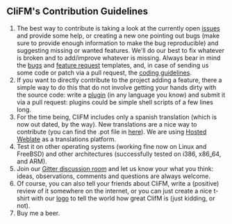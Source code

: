 ## CliFM's Contribution Guidelines

1)  The best way to contribute is taking a look at the currently open [issues](https://github.com/leo-arch/clifm/issues) and provide some help, or creating a new one pointing out bugs (make sure to provide enough information to make the bug reproducible) and suggesting missing or wanted features. We'll do our best to fix whatever is broken and to add/improve whatever is missing. Always bear in mind the [bugs](https://github.com/leo-arch/clifm/blob/master/.github/ISSUE_TEMPLATE/bug_report.md) and [feature request](https://github.com/leo-arch/clifm/blob/master/.github/ISSUE_TEMPLATE/feature_request.md) templates, and, in case of sending us some code or patch via a pull request, the [coding guidelines](https://github.com/leo-arch/clifm/blob/master/src/README.md).
2)  If you want to directly contribute to the project adding a feature, there a simple way to do this that do not involve getting your hands dirty with the source code: write a [plugin](https://github.com/leo-arch/clifm/wiki/Advanced#plugins) (in any language you know) and submit it via a pull request: plugins could be simple shell scripts of a few lines long.
3)  For the time being, CliFM includes only a spanish translation (which is now out dated, by the way). New translations are a nice way to contribute (you can find the .pot file in [here](https://github.com/leo-arch/clifm/tree/master/translations)). We are using [Hosted Weblate](https://hosted.weblate.org/projects/clifm/clifm/) as a translations platform.
4)  Test it on other operating systems (working fine now on Linux and FreeBSD) and other architectures (successfully tested on i386, x86_64, and ARM).
5)  Join our [Gitter discussion room](https://gitter.im/leo-arch/clifm) and let us know your what you think: ideas, observations, comments and questions are always welcome.
6)  Of course, you can also tell your friends about CliFM, write a (positive) review of it somewhere on the internet, or you can just create a nice t-shirt with our [logo](https://github.com/leo-arch/clifm/tree/master/images/logo) to tell the world how great ClifM is (just kidding, or not).
7)  Buy me a beer.
